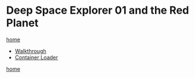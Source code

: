 # Deep Space Explorer 01 and the Red Planet

[home](../../README.md)

* [Walkthrough](walkthrough/walkthrough.md)
* [Container Loader](container-loader/container-loader.md)

[home](../../README.md)